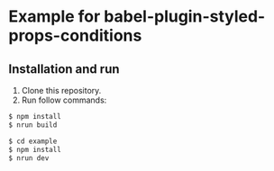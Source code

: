 # Example for babel-plugin-styled-props-conditions

## Installation and run
1. Clone this repository.
2. Run follow commands:

```sh
$ npm install
$ nrun build

$ cd example
$ npm install
$ nrun dev
```
